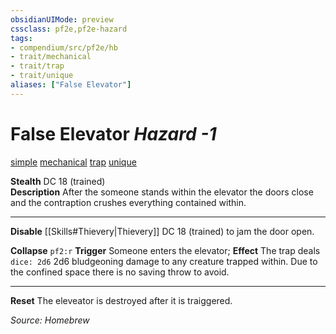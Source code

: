 ```yaml
---
obsidianUIMode: preview
cssclass: pf2e,pf2e-hazard
tags:
- compendium/src/pf2e/hb
- trait/mechanical
- trait/trap
- trait/unique
aliases: ["False Elevator"]
---
```


# False Elevator  *Hazard -1*  

[simple](3-rules/trait_reference/simple.md "Simple Hazard Trait")  [mechanical](mechanical.md "Mechanical Hazard Trait")  [trap](trap.md "Trap Hazard Trait")  [unique](3-rules/trait_reference/unique.md "Unique Rarity Trait")

**Stealth** DC 18 (trained)  
**Description** After the someone stands within the elevator the doors close and the contraption crushes everything contained within.

---
**Disable** [[Skills#Thievery|Thievery]] DC 18 (trained) to jam the door open.

**Collapse** `pf2:r` **Trigger** Someone enters the elevator; **Effect** The trap deals `dice: 2d6` 2d6 bludgeoning damage to any creature trapped within. Due to the confined space there is no saving throw to avoid.

---
**Reset** The eleveator is destroyed after it is traiggered.

*Source: Homebrew*